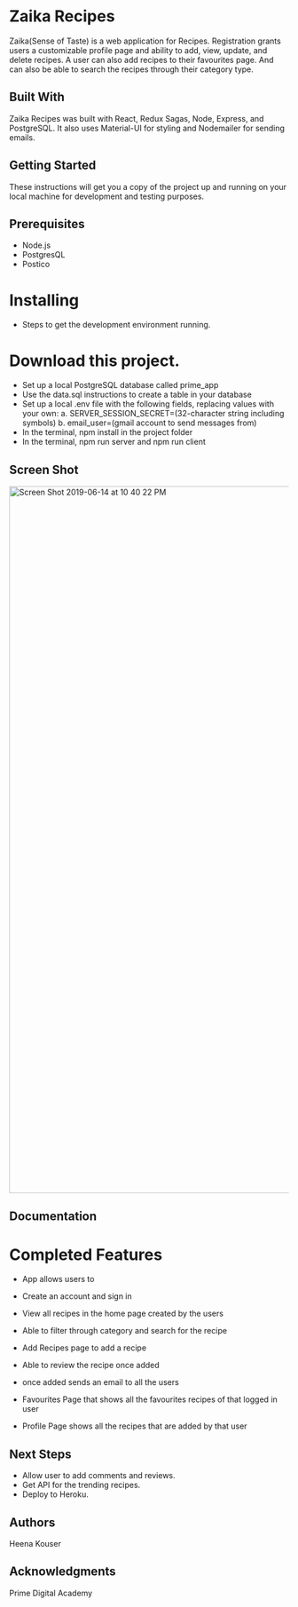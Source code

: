 # Zaika Recipes

Zaika(Sense of Taste) is a web application for Recipes. Registration grants users a customizable profile page and ability to add, view, update, and delete recipes. A user can also add recipes to their favourites page. And can also be able to search the recipes through their category type.

## Built With
Zaika Recipes was built with React, Redux Sagas, Node, Express, and PostgreSQL. It also uses Material-UI for styling and Nodemailer for sending emails.

## Getting Started
These instructions will get you a copy of the project up and running on your local machine for development and testing purposes.

## Prerequisites
- Node.js
- PostgresQL
- Postico

# Installing
- Steps to get the development environment running.

# Download this project.
- Set up a local PostgreSQL database called prime_app
- Use the data.sql instructions to create a table in your database
- Set up a local .env file with the following fields, replacing values with your own: a. SERVER_SESSION_SECRET=(32-character string including symbols) b. email_user=(gmail account to send messages from) 
- In the terminal, npm install in the project folder
- In the terminal, npm run server and npm run client

## Screen Shot
<img width="1274" alt="Screen Shot 2019-06-14 at 10 40 22 PM" src="https://user-images.githubusercontent.com/47267211/59546579-a6ea1080-8ef5-11e9-9d4f-83ca2361fc01.png">


## Documentation
# Completed Features
- App allows users to

 - Create an account and sign in
 - View all recipes in the home page created by the users
 - Able to filter through category and search for the recipe
 - Add Recipes page to add a recipe
 - Able to review the recipe once added
 - once added sends an email to all the users
 - Favourites Page that shows all the favourites recipes of that logged in user
 - Profile Page shows all the recipes that are added by that user
 
## Next Steps
 - Allow user to add comments and reviews.
 - Get API for the trending recipes.
 - Deploy to Heroku.
 
## Authors
Heena Kouser

## Acknowledgments
Prime Digital Academy
    

